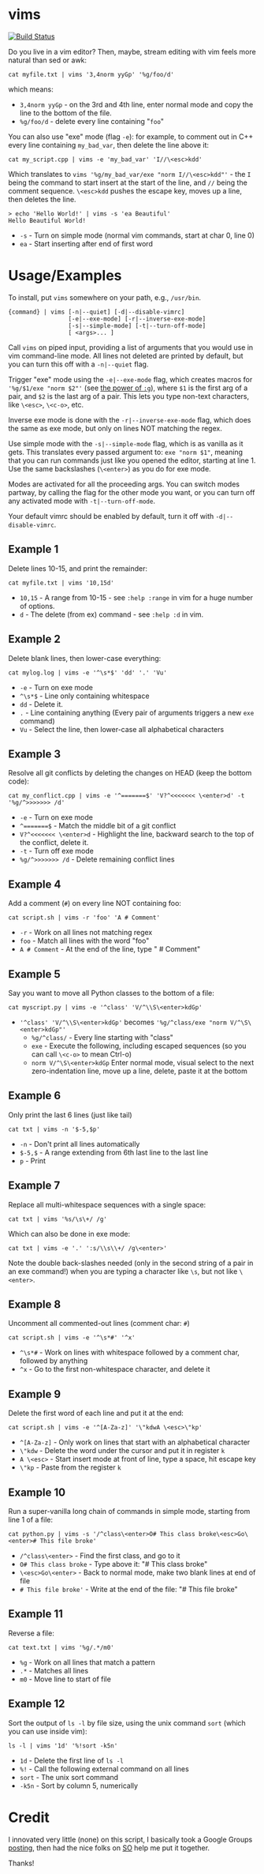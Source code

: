 # vims 

[![Build Status](https://travis-ci.org/MilesCranmer/vim-stream.svg?branch=master)](https://travis-ci.org/MilesCranmer/vim-stream)

Do you live in a vim editor? Then, maybe, stream
editing with vim feels more natural than
sed or awk:

```
cat myfile.txt | vims '3,4norm yyGp' '%g/foo/d'
```
which means: 
 - `3,4norm yyGp` - on the 3rd and 4th line, enter normal mode and
copy the line to the bottom of the file.
 - `%g/foo/d` - delete every line containing "`foo`"


You can also use "exe" mode (flag `-e`):
for example, to comment out in C++
every line containing `my_bad_var`,
then delete the line above it:

```
cat my_script.cpp | vims -e 'my_bad_var' 'I//\<esc>kdd'
```

Which translates to `vims '%g/my_bad_var/exe "norm I//\<esc>kdd"'` - the `I` being the command
to start insert at the start of the line, and `//` being the comment sequence.
`\<esc>kdd` pushes the escape key, moves up a line, then deletes the line.

```
> echo 'Hello World!' | vims -s 'ea Beautiful'
Hello Beautiful World!
```

- `-s` - Turn on simple mode (normal vim commands, start at char 0, line 0)
- `ea` - Start inserting after end of first word

# Usage/Examples

To install,
put `vims` somewhere on your path, e.g., `/usr/bin`.

```
{command} | vims [-n|--quiet] [-d|--disable-vimrc]
                 [-e|--exe-mode] [-r|--inverse-exe-mode]
                 [-s|--simple-mode] [-t|--turn-off-mode]
                 [ <args>... ]
```

Call `vims` on piped input, providing a list of arguments that you
would use in vim command-line mode. All lines not deleted are printed
by default, but you can turn this off with a `-n|--quiet` flag.

Trigger "exe" mode using the `-e|--exe-mode` flag, which creates macros
for `'%g/$1/exe "norm $2"'` (see [the power of `:g`](http://vim.wikia.com/wiki/Power_of_g)),
where `$1` is the first arg of a pair,
and `$2` is the last arg of a pair. This lets you type non-text characters,
like `\<esc>`, `\<c-o>`, etc.

Inverse exe mode is done with the `-r|--inverse-exe-mode` flag, which
does the same as exe mode, but only on lines NOT matching the regex.

Use simple mode with the `-s|--simple-mode` flag, which is as vanilla
as it gets. This translates every passed argument to: `exe "norm $1"`, meaning
that you can run commands just like you opened the editor, starting
at line 1. Use the same backslashes (`\<enter>`) as you do for exe mode.

Modes are activated for all the proceeding args. You can switch
modes partway, by calling the flag for the other mode you want, or you
can turn off any activated mode with `-t|--turn-off-mode`.

Your default vimrc should be enabled by default, turn it off with
`-d|--disable-vimrc`.

## Example 1
Delete lines 10-15, and print the remainder:

```
cat myfile.txt | vims '10,15d'
```

- `10,15` - A range from 10-15 - see `:help :range` in vim for a huge number of options.
- `d` - The delete (from ex) command - see `:help :d` in vim.

## Example 2
Delete blank lines, then lower-case everything:

```
cat mylog.log | vims -e '^\s*$' 'dd' '.' 'Vu'
```

- `-e` - Turn on exe mode
- `^\s*$` - Line only containing whitespace
- `dd` - Delete it.
- `.` - Line containing anything (Every pair of arguments triggers a new `exe` command)
- `Vu` - Select the line, then lower-case all alphabetical characters

## Example 3
Resolve all git conflicts by deleting the changes on HEAD (keep the bottom code):

```
cat my_conflict.cpp | vims -e '^=======$' 'V?^<<<<<<< \<enter>d' -t '%g/^>>>>>>> /d'
```

- `-e` - Turn on exe mode
- `^=======$` - Match the middle bit of a git conflict
- `V?^<<<<<<< \<enter>d` - Highlight the line, backward search to the top of the conflict, delete it.
- `-t` - Turn off exe mode
- `%g/^>>>>>>> /d` - Delete remaining conflict lines

## Example 4

Add a comment (`#`) on every line NOT containing foo:

```
cat script.sh | vims -r 'foo' 'A # Comment'
```

- `-r` - Work on all lines not matching regex
- `foo` - Match all lines with the word "foo"
- `A # Comment` - At the end of the line, type " # Comment"

## Example 5

Say you want to move all Python classes to the bottom of a file:
```
cat myscript.py | vims -e '^class' 'V/^\\S\<enter>kdGp'
```

- `'^class' 'V/^\\S\<enter>kdGp'` becomes `'%g/^class/exe "norm V/^\S\<enter>kdGp"'`
     - `%g/^class/` - Every line starting with "class"
     - `exe` - Execute the following, including escaped sequences (so you can call `\<c-o>` to mean Ctrl-o)
     - `norm V/^\S\<enter>kdGp` Enter normal mode, visual select to the next zero-indentation line, move up a line, delete, paste it at the bottom 
     
## Example 6

Only print the last 6 lines (just like tail)

```
cat txt | vims -n '$-5,$p'
```
- `-n` - Don't print all lines automatically
- `$-5,$` - A range extending from 6th last line to the last line
- `p` - Print

## Example 7

Replace all multi-whitespace sequences with a single space:

```
cat txt | vims '%s/\s\+/ /g'
```

Which can also be done in exe mode:

```
cat txt | vims -e '.' ':s/\\s\\+/ /g\<enter>'
```

Note the double back-slashes needed (only in the second string of a pair in an exe command!)
when you are typing a character like `\s`, but not like `\<enter>`.

## Example 8

Uncomment all commented-out lines (comment char: `#`)

```
cat script.sh | vims -e '^\s*#' '^x'
```

- `^\s*#` - Work on lines with whitespace followed by a comment char, followed by anything
- `^x` - Go to the first non-whitespace character, and delete it

## Example 9


Delete the first word of each line and put it at the end:

```
cat script.sh | vims -e '^[A-Za-z]' '\"kdwA \<esc>\"kp'
```

- `^[A-Za-z]` - Only work on lines that start with an alphabetical character
- `\"kdw` - Delete the word under the cursor and put it in register `k`
- `A \<esc>` - Start insert mode at front of line, type a space, hit escape key
- `\"kp` - Paste from the register `k`

## Example 10

Run a super-vanilla long chain of commands in simple mode, starting from line 1 of a file:

```
cat python.py | vims -s '/^class\<enter>O# This class broke\<esc>Go\<enter># This file broke'
```

- `/^class\<enter>` - Find the first class, and go to it
- `O# This class broke` - Type above it: "# This class broke"
- `\<esc>Go\<enter>` - Back to normal mode, make two blank lines at end of file
- `# This file broke'` - Write at the end of the file: "# This file broke"


## Example 11

Reverse a file:

```
cat text.txt | vims '%g/.*/m0'
```

- `%g` - Work on all lines that match a pattern
- `.*` - Matches all lines
- `m0` - Move line to start of file

## Example 12

Sort the output of `ls -l` by file size, using the
unix command `sort` (which you can use inside vim):

```
ls -l | vims '1d' '%!sort -k5n'
```

- `1d` - Delete the first line of `ls -l`
- `%!` - Call the following external command on all lines
- `sort` - The unix sort command
- `-k5n` - Sort by column 5, numerically

# Credit

I innovated very little (none) on this script, I basically took a Google Groups
[posting](https://groups.google.com/forum/#!msg/vim_use/NfqbCdUkDb5/Ir0faiNaFZwJ),
then had the nice folks on [SO](https://stackoverflow.com/questions/44745046/bash-pass-all-arguments-exactly-as-they-are-to-a-function-and-prepend-a-flag-on)
help me put it together.

Thanks!
